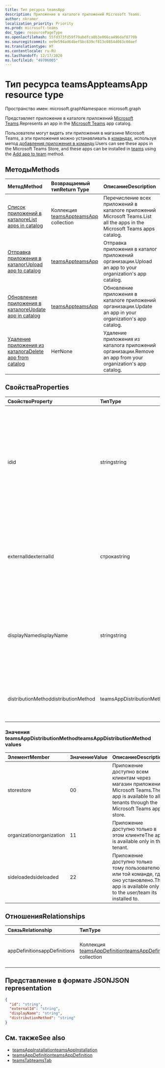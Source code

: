 ```yaml
---
title: Тип ресурса teamsApp
description: Приложение в каталоге приложений Microsoft Teams.
author: nkramer
localization_priority: Priority
ms.prod: microsoft-teams
doc_type: resourcePageType
ms.openlocfilehash: 55fd373fd59f79abdfca8b3e066ca496daf8770b
ms.sourcegitcommit: ee9e594ad64bef5bc839cf813c0854d083c00aef
ms.translationtype: HT
ms.contentlocale: ru-RU
ms.lasthandoff: 12/17/2020
ms.locfileid: "49706005"
---
```

# <a name="teamsapp-resource-type"></a><span data-ttu-id="35cf8-103">Тип ресурса teamsApp</span><span class="sxs-lookup"><span data-stu-id="35cf8-103">teamsApp resource type</span></span>

<span data-ttu-id="35cf8-104">Пространство имен: microsoft.graph</span><span class="sxs-lookup"><span data-stu-id="35cf8-104">Namespace: microsoft.graph</span></span>

<span data-ttu-id="35cf8-105">Представляет приложение в каталоге приложений [Microsoft Teams](teams-api-overview.md).</span><span class="sxs-lookup"><span data-stu-id="35cf8-105">Represents an app in the [Microsoft Teams](teams-api-overview.md) app catalog.</span></span>

<span data-ttu-id="35cf8-106">Пользователи могут видеть эти приложения в магазине Microsoft Teams, а эти приложения можно устанавливать в [командах](team.md), используя метод [добавления приложения в команду](../api/team-post-installedapps.md).</span><span class="sxs-lookup"><span data-stu-id="35cf8-106">Users can see these apps in the Microsoft Teams Store, and these apps can be installed in [teams](team.md) using the [Add app to team](../api/team-post-installedapps.md) method.</span></span>

## <a name="methods"></a><span data-ttu-id="35cf8-107">Методы</span><span class="sxs-lookup"><span data-stu-id="35cf8-107">Methods</span></span>

| <span data-ttu-id="35cf8-108">Метод</span><span class="sxs-lookup"><span data-stu-id="35cf8-108">Method</span></span>       | <span data-ttu-id="35cf8-109">Возвращаемый тип</span><span class="sxs-lookup"><span data-stu-id="35cf8-109">Return Type</span></span>  |<span data-ttu-id="35cf8-110">Описание</span><span class="sxs-lookup"><span data-stu-id="35cf8-110">Description</span></span>|
|:---------------|:--------|:----------|
|[<span data-ttu-id="35cf8-111">Список приложений в каталоге</span><span class="sxs-lookup"><span data-stu-id="35cf8-111">List apps in catalog</span></span>](../api/appcatalogs-list-teamsapps.md) | <span data-ttu-id="35cf8-112">Коллекция [teamsApp](teamsapp.md)</span><span class="sxs-lookup"><span data-stu-id="35cf8-112">[teamsApp](teamsapp.md) collection</span></span> | <span data-ttu-id="35cf8-113">Перечисление всех приложений в каталоге приложений Microsoft Teams.</span><span class="sxs-lookup"><span data-stu-id="35cf8-113">List all the apps in the Microsoft Teams apps catalog.</span></span>|
|[<span data-ttu-id="35cf8-114">Отправка приложения в каталог</span><span class="sxs-lookup"><span data-stu-id="35cf8-114">Upload app to catalog</span></span>](../api/teamsapp-publish.md) | [<span data-ttu-id="35cf8-115">teamsApp</span><span class="sxs-lookup"><span data-stu-id="35cf8-115">teamsApp</span></span>](teamsapp.md) | <span data-ttu-id="35cf8-116">Отправка приложения в каталог приложений организации.</span><span class="sxs-lookup"><span data-stu-id="35cf8-116">Upload an app to your organization's app catalog.</span></span>|
|[<span data-ttu-id="35cf8-117">Обновление приложения в каталоге</span><span class="sxs-lookup"><span data-stu-id="35cf8-117">Update app in catalog</span></span>](../api/teamsapp-update.md) | [<span data-ttu-id="35cf8-118">teamsApp</span><span class="sxs-lookup"><span data-stu-id="35cf8-118">teamsApp</span></span>](teamsapp.md) | <span data-ttu-id="35cf8-119">Обновление приложения в каталоге приложений организации.</span><span class="sxs-lookup"><span data-stu-id="35cf8-119">Update an app in your organization's app catalog.</span></span>|
|[<span data-ttu-id="35cf8-120">Удаление приложения из каталога</span><span class="sxs-lookup"><span data-stu-id="35cf8-120">Delete app from catalog</span></span>](../api/teamsapp-delete.md) | <span data-ttu-id="35cf8-121">Нет</span><span class="sxs-lookup"><span data-stu-id="35cf8-121">None</span></span> | <span data-ttu-id="35cf8-122">Удаление приложения из каталога приложений организации.</span><span class="sxs-lookup"><span data-stu-id="35cf8-122">Remove an app from your organization's app catalog.</span></span>|

## <a name="properties"></a><span data-ttu-id="35cf8-123">Свойства</span><span class="sxs-lookup"><span data-stu-id="35cf8-123">Properties</span></span>

| <span data-ttu-id="35cf8-124">Свойство</span><span class="sxs-lookup"><span data-stu-id="35cf8-124">Property</span></span>            | <span data-ttu-id="35cf8-125">Тип</span><span class="sxs-lookup"><span data-stu-id="35cf8-125">Type</span></span>     | <span data-ttu-id="35cf8-126">Описание</span><span class="sxs-lookup"><span data-stu-id="35cf8-126">Description</span></span> |
|:------------------- |:-------- |:----------- |
| <span data-ttu-id="35cf8-127">id</span><span class="sxs-lookup"><span data-stu-id="35cf8-127">id</span></span>                  | <span data-ttu-id="35cf8-128">string</span><span class="sxs-lookup"><span data-stu-id="35cf8-128">string</span></span>   | <span data-ttu-id="35cf8-129">Сгенерированный идентификатор приложения из каталога приложений (отличающийся от предоставленного разработчиком идентификатора в [ZIP-пакете приложения Microsoft Teams](/microsoftteams/platform/concepts/apps/apps-package).</span><span class="sxs-lookup"><span data-stu-id="35cf8-129">The catalog app's generated app ID (different from the developer-provided ID in the [Microsoft Teams zip app package](/microsoftteams/platform/concepts/apps/apps-package).</span></span> |
| <span data-ttu-id="35cf8-130">externalId</span><span class="sxs-lookup"><span data-stu-id="35cf8-130">externalId</span></span>          | <span data-ttu-id="35cf8-131">строка</span><span class="sxs-lookup"><span data-stu-id="35cf8-131">string</span></span>   | <span data-ttu-id="35cf8-132">Идентификатор каталога, предоставленный разработчиком приложения в [ZIP-пакете приложения Microsoft Teams](/microsoftteams/platform/concepts/apps/apps-package).</span><span class="sxs-lookup"><span data-stu-id="35cf8-132">The ID of the catalog provided by the app developer in the [Microsoft Teams zip app package](/microsoftteams/platform/concepts/apps/apps-package).</span></span> |
| <span data-ttu-id="35cf8-133">displayName</span><span class="sxs-lookup"><span data-stu-id="35cf8-133">displayName</span></span>                | <span data-ttu-id="35cf8-134">string</span><span class="sxs-lookup"><span data-stu-id="35cf8-134">string</span></span>   | <span data-ttu-id="35cf8-135">Название приложения каталога, предоставленное разработчиком приложения в [ZIP-пакете приложения Microsoft Teams](/microsoftteams/platform/concepts/apps/apps-package).</span><span class="sxs-lookup"><span data-stu-id="35cf8-135">The name of the catalog app provided by the app developer in the [Microsoft Teams zip app package](/microsoftteams/platform/concepts/apps/apps-package).</span></span> |
| <span data-ttu-id="35cf8-136">distributionMethod</span><span class="sxs-lookup"><span data-stu-id="35cf8-136">distributionMethod</span></span>  | <span data-ttu-id="35cf8-137">teamsAppDistributionMethod</span><span class="sxs-lookup"><span data-stu-id="35cf8-137">teamsAppDistributionMethod</span></span>     | <span data-ttu-id="35cf8-138">Метод распространения приложения.</span><span class="sxs-lookup"><span data-stu-id="35cf8-138">The method of distribution for the app.</span></span> <span data-ttu-id="35cf8-139">Только для чтения.</span><span class="sxs-lookup"><span data-stu-id="35cf8-139">Read-only.</span></span>|

### <a name="teamsappdistributionmethod-values"></a><span data-ttu-id="35cf8-140">Значения teamsAppDistributionMethod</span><span class="sxs-lookup"><span data-stu-id="35cf8-140">teamsAppDistributionMethod values</span></span>

|<span data-ttu-id="35cf8-141">Элемент</span><span class="sxs-lookup"><span data-stu-id="35cf8-141">Member</span></span>|<span data-ttu-id="35cf8-142">Значение</span><span class="sxs-lookup"><span data-stu-id="35cf8-142">Value</span></span>|<span data-ttu-id="35cf8-143">Описание</span><span class="sxs-lookup"><span data-stu-id="35cf8-143">Description</span></span>|
|:---|:---|:---|
|<span data-ttu-id="35cf8-144">store</span><span class="sxs-lookup"><span data-stu-id="35cf8-144">store</span></span>|<span data-ttu-id="35cf8-145">0</span><span class="sxs-lookup"><span data-stu-id="35cf8-145">0</span></span>| <span data-ttu-id="35cf8-146">Приложение доступно всем клиентам через магазин приложений Microsoft Teams.</span><span class="sxs-lookup"><span data-stu-id="35cf8-146">The app is available to all tenants through the Microsoft Teams app store.</span></span>|
|<span data-ttu-id="35cf8-147">organization</span><span class="sxs-lookup"><span data-stu-id="35cf8-147">organization</span></span>|<span data-ttu-id="35cf8-148">1</span><span class="sxs-lookup"><span data-stu-id="35cf8-148">1</span></span>|<span data-ttu-id="35cf8-149">Приложение доступно только в этом клиенте</span><span class="sxs-lookup"><span data-stu-id="35cf8-149">The app is available only in this tenant.</span></span>|
|<span data-ttu-id="35cf8-150">sideloaded</span><span class="sxs-lookup"><span data-stu-id="35cf8-150">sideloaded</span></span>|<span data-ttu-id="35cf8-151">2</span><span class="sxs-lookup"><span data-stu-id="35cf8-151">2</span></span>|<span data-ttu-id="35cf8-152">Приложение доступно только тому пользователю или той команде, где оно установлено.</span><span class="sxs-lookup"><span data-stu-id="35cf8-152">The app is available only to the user/team its installed to.</span></span>|

## <a name="relationships"></a><span data-ttu-id="35cf8-153">Отношения</span><span class="sxs-lookup"><span data-stu-id="35cf8-153">Relationships</span></span>

| <span data-ttu-id="35cf8-154">Связь</span><span class="sxs-lookup"><span data-stu-id="35cf8-154">Relationship</span></span> | <span data-ttu-id="35cf8-155">Тип</span><span class="sxs-lookup"><span data-stu-id="35cf8-155">Type</span></span>   | <span data-ttu-id="35cf8-156">Описание</span><span class="sxs-lookup"><span data-stu-id="35cf8-156">Description</span></span> |
|:---------------|:--------|:----------|
|<span data-ttu-id="35cf8-157">appDefinitions</span><span class="sxs-lookup"><span data-stu-id="35cf8-157">appDefinitions</span></span>|<span data-ttu-id="35cf8-158">Коллекция [teamsAppDefinition](teamsappdefinition.md)</span><span class="sxs-lookup"><span data-stu-id="35cf8-158">[teamsAppDefinition](teamsappdefinition.md) collection</span></span>| <span data-ttu-id="35cf8-159">Сведения о каждой версии приложения.</span><span class="sxs-lookup"><span data-stu-id="35cf8-159">The details for each version of the app.</span></span> |

## <a name="json-representation"></a><span data-ttu-id="35cf8-160">Представление в формате JSON</span><span class="sxs-lookup"><span data-stu-id="35cf8-160">JSON representation</span></span>

<!-- {
  "blockType": "resource",
  "@odata.type": "microsoft.graph.teamsApp",
  "baseType": "microsoft.graph.entity"
}-->

```json
{
  "id": "string",
  "externalId": "string",
  "displayName": "string",
  "distributionMethod": "string"
}
```

## <a name="see-also"></a><span data-ttu-id="35cf8-161">См. также</span><span class="sxs-lookup"><span data-stu-id="35cf8-161">See also</span></span>

- [<span data-ttu-id="35cf8-162">teamsAppInstallation</span><span class="sxs-lookup"><span data-stu-id="35cf8-162">teamsAppInstallation</span></span>](teamsappinstallation.md)
- [<span data-ttu-id="35cf8-163">teamsAppDefinition</span><span class="sxs-lookup"><span data-stu-id="35cf8-163">teamsAppDefinition</span></span>](teamsappdefinition.md)
- [<span data-ttu-id="35cf8-164">teamsTab</span><span class="sxs-lookup"><span data-stu-id="35cf8-164">teamsTab</span></span>](../resources/teamstab.md)

<!-- uuid: 8fcb5dbc-d5aa-4681-8e31-b001d5168d79
2015-10-25 14:57:30 UTC -->
<!-- {
  "type": "#page.annotation",
  "description": "teamsApp resource",
  "keywords": "",
  "section": "documentation",
  "tocPath": ""
}-->


